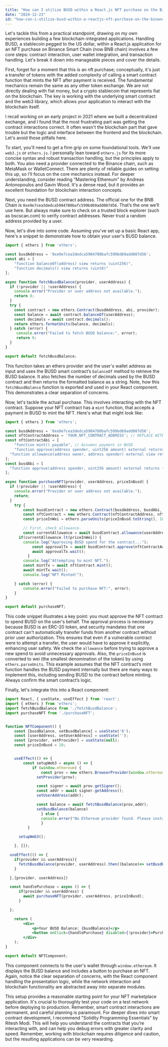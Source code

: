 ```yaml
---
title: "How can I utilize BUSD within a React.js NFT purchase on the Binance blockchain?"
date: "2024-12-23"
id: "how-can-i-utilize-busd-within-a-reactjs-nft-purchase-on-the-binance-blockchain"
---
```


Let's tackle this from a practical standpoint, drawing on my own experiences building a few blockchain-integrated applications. Handling BUSD, a stablecoin pegged to the US dollar, within a React.js application for an NFT purchase on Binance Smart Chain (now BNB chain) involves a few core steps: contract interaction, user wallet integration, and transaction handling. Let's break it down into manageable pieces and cover the details.

First, forget for a moment that this is an nft purchase; conceptually, it's just a transfer of tokens with the added complexity of calling a smart contract function that mints the NFT after payment is received. The fundamental mechanics remain the same as any other token exchange. We are not directly dealing with fiat money, but a crypto stablecoin that represents fiat on the blockchain. The key is working with the underlying smart contract and the web3 library, which allows your application to interact with the blockchain itself.

I recall working on an early project in 2021 where we built a decentralized exchange, and I found that the most frustrating part was getting the contract interactions correct. It often wasn't the blockchain part that gave trouble but the logic and interface between the frontend and the blockchain. Let's avoid those pitfalls here.

To start, you'll need to get a firm grip on some foundational tools. We'll use `web3.js` or `ethers.js`. I personally lean toward `ethers.js` for its more concise syntax and robust transaction handling, but the principles apply to both. You also need a provider connected to the Binance chain, such as MetaMask or WalletConnect. There are plenty of reliable guides on setting this up, so I’ll focus on the core mechanics instead. For deeper understanding, consider reading “Mastering Ethereum” by Andreas Antonopoulos and Gavin Wood. It's a dense read, but it provides an excellent foundation for blockchain interaction concepts.

Next, you need the BUSD contract address. The official one for the BNB Chain is `0xe9e7cea3dedca5984780bafc599bd69add087d56`. That’s the one we’ll use here. But always make sure to check on a trusted block explorer (such as bscscan.com) to verify contract addresses. Never trust a random address provided by a user.

Now, let's dive into some code. Assuming you've set up a basic React app, here's a snippet to demonstrate how to obtain your user's BUSD balance.

```javascript
import { ethers } from 'ethers';

const busdAddress = '0xe9e7cea3dedca5984780bafc599bd69add087d56';
const abi = [
    "function balanceOf(address) view returns (uint256)",
    "function decimals() view returns (uint8)"
];

async function fetchBusdBalance(provider, userAddress) {
  if (!provider || !userAddress) {
    console.error("Provider or user address not available.");
    return 0;
  }
  try {
    const contract = new ethers.Contract(busdAddress, abi, provider);
    const balance = await contract.balanceOf(userAddress);
    const decimals = await contract.decimals();
    return ethers.formatUnits(balance, decimals);
  } catch (error) {
     console.error("Failed to fetch BUSD balance:", error);
     return 0;
  }
}

export default fetchBusdBalance;

```

This function takes an ethers provider and the user's wallet address as input and uses the BUSD smart contract’s `balanceOf` method to retrieve the BUSD balance. It also fetches the number of decimals used by the BUSD contract and then returns the formatted balance as a string. Note, how this `fetchBusdBalance` function is exported and used in your React component. This demonstrates a clear separation of concerns.

Now, let's tackle the actual purchase. This involves interacting with the NFT contract. Suppose your NFT contract has a `mint` function, that accepts a payment in BUSD to mint the NFT. Here's what that might look like:

```javascript
import { ethers } from 'ethers';

const busdAddress = '0xe9e7cea3dedca5984780bafc599bd69add087d56';
const nftContractAddress = 'YOUR_NFT_CONTRACT_ADDRESS'; // REPLACE WITH YOUR CONTRACT ADDRESS
const nftContractAbi = [
    "function mint() payable", // Assumes payment in BUSD
    "function approve(address spender, uint256 amount) external returns (bool)",
  "function allowance(address owner, address spender) external view returns (uint256)"
];
const busdAbi = [
  "function approve(address spender, uint256 amount) external returns (bool)"
];

async function purchaseNFT(provider, userAddress, priceInBusd) {
  if (!provider || !userAddress) {
    console.error("Provider or user address not available.");
    return;
  }
    try {
        const busdContract = new ethers.Contract(busdAddress, busdAbi, provider.getSigner());
        const nftContract = new ethers.Contract(nftContractAddress, nftContractAbi, provider.getSigner());
        const priceInWei = ethers.parseUnits(priceInBusd.toString(), 18);

        // First, check allowance.
        const currentAllowance = await busdContract.allowance(userAddress, nftContractAddress);
      if(currentAllowance.lt(priceInWei)) {
        console.log("Approving BUSD spend for the contract...");
            const approvalTx = await busdContract.approve(nftContractAddress, priceInWei);
            await approvalTx.wait();
          }
        console.log("Attempting to mint NFT.");
        const mintTx = await nftContract.mint();
        await mintTx.wait();
        console.log("NFT Minted!");

    } catch (error) {
        console.error("Failed to purchase NFT:", error);
    }
}

export default purchaseNFT;
```

This code snippet illustrates a key point: you must approve the NFT contract to spend BUSD on the user's behalf. The approval process is necessary because BUSD is an ERC-20 token, and security mandates that one contract can't automatically transfer funds from another contract without prior user authorization. This ensures that even if a vulnerable contract were to attempt a transfer, the user would have to approve it explicitly, enhancing user safety. We check the `allowance` before trying to approve a new spend to avoid unnecessary approvals. Also, the `priceInBusd` is converted to wei (the smallest denomination of the token) by using `ethers.parseUnits`. This example assumes that the NFT contract’s mint function handles the BUSD payment internally but there are many ways to implement this, including sending BUSD to the contract before minting. Always confirm the smart contract’s logic.

Finally, let's integrate this into a React component:

```jsx
import React, { useState, useEffect } from 'react';
import { ethers } from 'ethers';
import fetchBusdBalance from './fetchBusdBalance';
import purchaseNFT from './purchaseNFT';


function NFTComponent() {
    const [busdBalance, setBusdBalance] = useState('0');
    const [userAddress, setUserAddress] = useState('');
    const [provider, setProvider] = useState(null);
    const priceInBusd = 10;


    useEffect(() => {
        const setupWeb3 = async () => {
            if (window.ethereum) {
                const prov = new ethers.BrowserProvider(window.ethereum);
              setProvider(prov);

              const signer = await prov.getSigner();
              const addr = await signer.getAddress();
              setUserAddress(addr);

              const balance = await fetchBusdBalance(prov,addr);
              setBusdBalance(balance)
                } else {
                console.error("No Ethereum provider found. Please install MetaMask or other compatible wallets.");
                }
          }

      setupWeb3();

    }, []);

  useEffect(() => {
    if(provider && userAddress){
      fetchBusdBalance(provider, userAddress).then((balance)=> setBusdBalance(balance))
    }

  },[provider, userAddress])

  const handlePurchase = async () => {
      if(provider && userAddress) {
        await purchaseNFT(provider, userAddress, priceInBusd);
      }

  };

    return (
        <div>
            <p>Your BUSD Balance: {busdBalance}</p>
            <button onClick={handlePurchase} disabled={!provider}>Purchase NFT for {priceInBusd} BUSD</button>
        </div>
    );
}

export default NFTComponent;
```

This component connects to the user's wallet through `window.ethereum`. It displays the BUSD balance and includes a button to purchase an NFT. Again, notice the clear separation of concerns, with the React component handling the presentation logic, while the network interaction and blockchain functionality are abstracted away into separate modules.

This setup provides a reasonable starting point for your NFT marketplace application. It's crucial to thoroughly test your code on a test network before deploying to production. Remember, smart contract interactions are permanent, and careful planning is paramount. For deeper dives into smart contract development, I recommend "Solidity Programming Essentials" by Ritesh Modi. This will help you understand the contracts that you’re interacting with, and can help you debug errors with greater clarity and speed. Remember, working with blockchain requires diligence and caution, but the resulting applications can be very rewarding.
